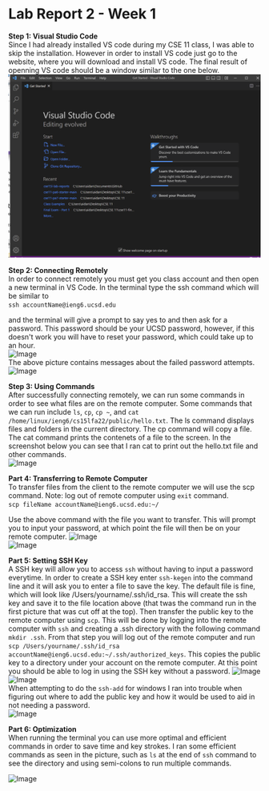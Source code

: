 # Lab Report 2 - Week 1
**Step 1: Visual Studio Code**  
Since I had already installed VS code during my CSE 11 class, I was able to skip the installation. However in order to install VS code just go to the website, where you will download and install VS code. The final result of openning VS code should be a window similar to the one below.  
![Image](vsCodeAidan.PNG)  

**Step 2: Connecting Remotely**  
In order to connect remotely you must get you class account and then open a new terminal in VS Code. In the terminal type the ssh command which will be similar to  
```ssh accountName@ieng6.ucsd.edu```   

and the terminal will give a prompt to say yes to and then ask for a password. This password should be your UCSD password, however, if this doesn't work you will have to reset your password, which could take up to an hour.  
![Image](cs15l-lab1-part4.PNG)  
The above picture contains messages about the failed password attempts.
![Image](part4-2.PNG)  

**Step 3: Using Commands**  
After successfully connecting remotely, we can run some commands in order to see what files are on the remote computer. Some commands that we can run include ```ls```, ```cp```, ```cp ~```, and ```cat /home/linux/ieng6/cs15lfa22/public/hello.txt```. The ls command displays files and folders in the current directory. The cp command will copy a file. The cat command prints the contenets of a file to the screen. In the screenshot below you can see that I ran cat to print out the hello.txt file and other commands.  
![Image](part5-hello.PNG)  

**Part 4: Transferring to Remote Computer**  
To transfer files from the client to the remote computer we will use the scp command. Note: log out of remote computer using ```exit``` command.  
 ```scp fileName accountName@ieng6.ucsd.edu:~/```  

Use the above command with the file you want to transfer. This will prompt you to input your password, at which point the file will then be on your remote computer. 
![Image](part6-1.PNG)  
![Image](part6.PNG)  

**Part 5: Setting SSH Key**  
A SSH key will allow you to access ```ssh``` without having to input a password everytime. In order to create a SSH key enter ```ssh-kegen``` into the command line and it will ask you to enter a file to save the key. The default file is fine, which will look like /Users/yourname/.ssh/id_rsa. This will create the ssh key and save it to the file location above (that twas the command run in the first picture that was cut off at the top). Then transfer the public key to the remote computer using ```scp```. This will be done by logging into the remote computer with ```ssh```  and creating a .ssh directory with the following command ```mkdir .ssh```. From that step you will log out of the remote computer and run ```scp /Users/yourname/.ssh/id_rsa accountName@ieng6.ucsd.edu:~/.ssh/authorized_keys```. This copies the public key to a directory under your account on the remote computer. At this point you should be able to log in using the SSH key without a password.
![Image](part7.PNG)   
![Image](part7login.PNG)  
When attempting to do the ```ssh-add``` for windows I ran into trouble when figuring out where to add the public key and how it would be used to aid in not needing a password.  
![Image](part7-4.PNG)  

**Part 6: Optimization**  
When running the terminal you can use more optimal and efficient commands in order to save time and key strokes. I ran some efficient commands as seen in the picture, such as ```ls``` at the end of ```ssh``` command to see the directory and using semi-colons to run multiple commands.  

![Image](part8.PNG)  
